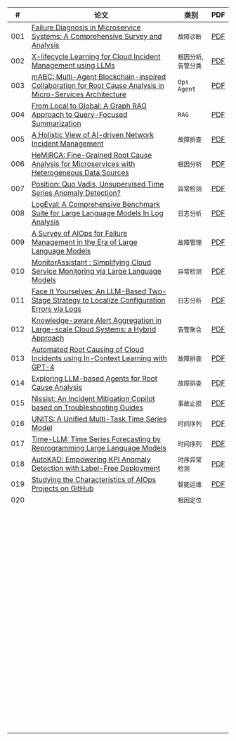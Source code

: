| #    | 论文                                                         | 类别                  | PDF                                                          |
| ---- | ------------------------------------------------------------ | --------------------- | ------------------------------------------------------------ |
| 001  | [Failure Diagnosis in Microservice Systems: A Comprehensive Survey and Analysis](https://arxiv.org/pdf/2407.01710) | `故障诊断`            | [PDF](./papers/archives/2407.01710v1.pdf)                    |
| 002  | [X-lifecycle Learning for Cloud Incident Management using LLMs](https://arxiv.org/pdf/2404.03662) | `根因分析`,`告警分类` | [PDF](./papers/archives/2404.03662v1.pdf)                    |
| 003  | [mABC: Multi-Agent Blockchain-inspired Collaboration for Root Cause Analysis in Micro-Services Architecture](https://arxiv.org/pdf/2404.12135) | `Ops Agent`           | [PDF](./papers/archives/2404.12135v2.pdf)                    |
| 004  | [From Local to Global: A Graph RAG Approach to Query-Focused Summarization](https://arxiv.org/pdf/2404.16130) | `RAG`                 | [PDF](./papers/archives/2404.16130v1.pdf)                    |
| 005  | [A Holistic View of AI-driven Network Incident Management](https://dl.acm.org/doi/pdf/10.1145/3626111.3628176) | `故障排查`            | [PDF](./papers/archives/3626111.3628176.pdf)                 |
| 006  | [HeMiRCA: Fine-Grained Root Cause Analysis for Microservices with Heterogeneous Data Sources](https://dl.acm.org/doi/pdf/10.1145/3674726) | `根因分析`            | [PDF](./papers/archives/3674726.pdf)                         |
| 007  | [Position: Quo Vadis, Unsupervised Time Series Anomaly Detection?](https://arxiv.org/pdf/2405.02678) | `异常检测`            | [PDF](./papers/archives/2405.02678v3.pdf)                    |
| 008  | [LogEval: A Comprehensive Benchmark Suite for Large Language Models In Log Analysis](https://arxiv.org/pdf/2407.01896) | `日志分析`            | [PDF](./papers/archives/)                                    |
| 009  | [A Survey of AIOps for Failure Management in the Era of Large Language Models](https://arxiv.org/pdf/2406.11213) | `故障管理`            | [PDF](./papers/archives/2406.11213v4.pdf)                    |
| 010  | [MonitorAssistant : Simplifying Cloud Service Monitoring via Large Language Models](https://netman.aiops.org/wp-content/uploads/2024/05/MonitorAssistant_CameraReady-v1.4_submitted.pdf) | `异常检测`            | [PDF](./papers/archives/MonitorAssistant_CameraReady-v1.4_submitted.pdf) |
| 011  | [Face It Yourselves: An LLM-Based Two-Stage Strategy to Localize Configuration Errors via Logs](https://arxiv.org/pdf/2404.00640v2) | `日志分析`            | [PDF](./papers/archives/2404.00640v2.pdf)                    |
| 012  | [Knowledge-aware Alert Aggregation in Large-scale Cloud Systems: a Hybrid Approach](https://arxiv.org/pdf/2403.06485) | `告警聚合`            | [PDF](./papers/archives/2403.06485v1.pdf)                    |
| 013  | [Automated Root Causing of Cloud Incidents using In-Context Learning with GPT-4](https://arxiv.org/pdf/2401.13810) | `故障排查`            | [PDF](./papers/archives/2401.13810v1.pdf)                    |
| 014  | [Exploring LLM-based Agents for Root Cause Analysis](https://arxiv.org/pdf/2403.04123) | `故障排查`            | [PDF](./papers/archives/2403.04123v1.pdf)                    |
| 015  | [Nissist: An Incident Mitigation Copilot based on Troubleshooting Guides](https://arxiv.org/pdf/2402.17531) | `事故止损`            | [PDF](./papers/archives/2402.17531v2.pdf)                    |
| 016  | [UNITS: A Unified Multi-Task Time Series Model](https://arxiv.org/pdf/2403.00131) | `时间序列`            | [PDF](./papers/archives/2403.00131v2.pdf)                    |
| 017  | [Time-LLM: Time Series Forecasting by Reprogramming Large Language Models](https://arxiv.org/pdf/2310.01728) | `时间序列`            | [PDF](./papers/archives/2310.01728v2.pdf)                    |
| 018  | [AutoKAD: Empowering KPI Anomaly Detection with Label-Free Deployment](https://nkcs.iops.ai/wp-content/uploads/2023/10/AutoKAD_ISSRE23.pdf) | `时序异常检测`        | [PDF](./papers/archives/AutoKAD_ISSRE23.pdf)                 |
| 019  | [Studying the Characteristics of AIOps Projects on GitHub](https://arxiv.org/pdf/2212.13245) | `智能运维`            | [PDF](./papers/archives/2212.13245v2.pdf)                    |
| 020  |                                                              | `根因定位`            |                                                              |
|      |                                                              |                       |                                                              |
|      |                                                              |                       |                                                              |
|      |                                                              |                       |                                                              |
|      |                                                              |                       |                                                              |
|      |                                                              |                       |                                                              |
|      |                                                              |                       |                                                              |
|      |                                                              |                       |                                                              |
|      |                                                              |                       |                                                              |
|      |                                                              |                       |                                                              |
|      |                                                              |                       |                                                              |
|      |                                                              |                       |                                                              |
|      |                                                              |                       |                                                              |
|      |                                                              |                       |                                                              |
|      |                                                              |                       |                                                              |
|      |                                                              |                       |                                                              |
|      |                                                              |                       |                                                              |
|      |                                                              |                       |                                                              |
|      |                                                              |                       |                                                              |
|      |                                                              |                       |                                                              |
|      |                                                              |                       |                                                              |
|      |                                                              |                       |                                                              |
|      |                                                              |                       |                                                              |
|      |                                                              |                       |                                                              |
|      |                                                              |                       |                                                              |
|      |                                                              |                       |                                                              |
|      |                                                              |                       |                                                              |
|      |                                                              |                       |                                                              |
|      |                                                              |                       |                                                              |
|      |                                                              |                       |                                                              |
|      |                                                              |                       |                                                              |
|      |                                                              |                       |                                                              |
|      |                                                              |                       |                                                              |
|      |                                                              |                       |                                                              |
|      |                                                              |                       |                                                              |
|      |                                                              |                       |                                                              |
|      |                                                              |                       |                                                              |
|      |                                                              |                       |                                                              |
|      |                                                              |                       |                                                              |
|      |                                                              |                       |                                                              |
|      |                                                              |                       |                                                              |
|      |                                                              |                       |                                                              |
|      |                                                              |                       |                                                              |
|      |                                                              |                       |                                                              |
|      |                                                              |                       |                                                              |
|      |                                                              |                       |                                                              |
|      |                                                              |                       |                                                              |
|      |                                                              |                       |                                                              |
|      |                                                              |                       |                                                              |
|      |                                                              |                       |                                                              |
|      |                                                              |                       |                                                              |
|      |                                                              |                       |                                                              |
|      |                                                              |                       |                                                              |
|      |                                                              |                       |                                                              |
|      |                                                              |                       |                                                              |
|      |                                                              |                       |                                                              |
|      |                                                              |                       |                                                              |
|      |                                                              |                       |                                                              |
|      |                                                              |                       |                                                              |
|      |                                                              |                       |                                                              |
|      |                                                              |                       |                                                              |
|      |                                                              |                       |                                                              |
|      |                                                              |                       |                                                              |
|      |                                                              |                       |                                                              |
|      |                                                              |                       |                                                              |
|      |                                                              |                       |                                                              |
|      |                                                              |                       |                                                              |
|      |                                                              |                       |                                                              |
|      |                                                              |                       |                                                              |
|      |                                                              |                       |                                                              |
|      |                                                              |                       |                                                              |
|      |                                                              |                       |                                                              |
|      |                                                              |                       |                                                              |
|      |                                                              |                       |                                                              |
|      |                                                              |                       |                                                              |
|      |                                                              |                       |                                                              |
|      |                                                              |                       |                                                              |
|      |                                                              |                       |                                                              |
|      |                                                              |                       |                                                              |
|      |                                                              |                       |                                                              |
|      |                                                              |                       |                                                              |
|      |                                                              |                       |                                                              |
|      |                                                              |                       |                                                              |
|      |                                                              |                       |                                                              |
|      |                                                              |                       |                                                              |
|      |                                                              |                       |                                                              |
|      |                                                              |                       |                                                              |

